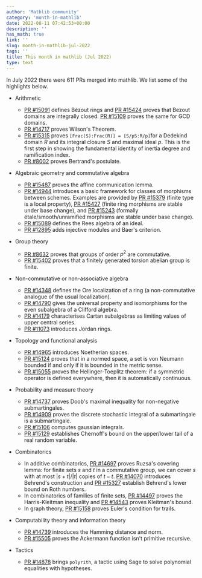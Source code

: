 ```yaml
---
author: 'Mathlib community'
category: 'month-in-mathlib'
date: 2022-08-11 07:42:53+00:00
description: ''
has_math: true
link: ''
slug: month-in-mathlib-jul-2022
tags: ''
title: This month in mathlib (Jul 2022)
type: text
---
```


In July 2022 there were 611 PRs merged into mathlib. We list some of the highlights below.

* Arithmetic
  - [PR #15091](https://github.com/leanprover-community/mathlib/pull/15091) defines Bézout rings and [PR #15424](https://github.com/leanprover-community/mathlib/pull/15424) proves that Bezout domains are integrally closed. [PR #15109](https://github.com/leanprover-community/mathlib/pull/15109) proves the same for GCD domains.
  - [PR #14717](https://github.com/leanprover-community/mathlib/pull/14717) proves Wilson's Theorem.
  - [PR #15315](https://github.com/leanprover-community/mathlib/pull/15315) proves `[Frac(S):Frac(R)] = [S/pS:R/p]`for a Dedekind domain $R$ and its integral closure $S$ and maximal ideal $p$. This is the first step in showing the fundamental identity of inertia degree and ramification index.
  - [PR #8002](https://github.com/leanprover-community/mathlib/pull/8002) proves Bertrand's postulate.

* Algebraic geometry and commutative algebra

  - [PR #15487](https://github.com/leanprover-community/mathlib/pull/15487) proves the affine communication lemma.
  - [PR #14944](https://github.com/leanprover-community/mathlib/pull/14944) introduces a basic framework for classes of morphisms between schemes.
    Examples are provided by
    [PR #15379](https://github.com/leanprover-community/mathlib/pull/15379) (finite type is a local property),
    [PR #15427](https://github.com/leanprover-community/mathlib/pull/15427) (finite ring morphisms are stable under base change), and
    [PR #15243](https://github.com/leanprover-community/mathlib/pull/15243) (formally étale/smooth/unramified morphisms are stable under base change).
  - [PR #15089](https://github.com/leanprover-community/mathlib/pull/15089) defines the Rees algebra of an ideal.
  - [PR #12895](https://github.com/leanprover-community/mathlib/pull/12895) adds injective modules and Baer's criterion.

* Group theory
  - [PR #8632](https://github.com/leanprover-community/mathlib/pull/8632) proves that groups of order $p^2$ are commutative.
  - [PR #15402](https://github.com/leanprover-community/mathlib/pull/15402) proves that a finitely generated torsion abelian group is finite.

* Non-commutative or non-associative algebra
  - [PR #14348](https://github.com/leanprover-community/mathlib/pull/14348) defines the Ore localization of a ring (a non-commutative analogue of the usual localization).
  - [PR #14790](https://github.com/leanprover-community/mathlib/pull/14790) gives the universal property and isomorphisms for the even subalgebra of a Clifford algebra.
  - [PR #14179](https://github.com/leanprover-community/mathlib/pull/14179) characterises Cartan subalgebras as limiting values of upper central series.
  - [PR #11073](https://github.com/leanprover-community/mathlib/pull/11073) introduces Jordan rings.

* Topology and functional analysis
  - [PR #14965](https://github.com/leanprover-community/mathlib/pull/14965) introduces Noetherian spaces.
  - [PR #15124](https://github.com/leanprover-community/mathlib/pull/15124) proves that in a normed space, a set is von Neumann bounded if and only if it is bounded in the metric sense.
  - [PR #15055](https://github.com/leanprover-community/mathlib/pull/15055) proves the Hellinger-Toeplitz theorem: if a symmetric operator is defined everywhere, then it is automatically continuous.

* Probability and measure theory
  - [PR #14737](https://github.com/leanprover-community/mathlib/pull/14737) proves Doob's maximal inequality for non-negative submartingales.
  - [PR #14909](https://github.com/leanprover-community/mathlib/pull/14909) proves the discrete stochastic integral of a submartingale is a submartingale.
  - [PR #15106](https://github.com/leanprover-community/mathlib/pull/15106) computes gaussian integrals.
  - [PR #15129](https://github.com/leanprover-community/mathlib/pull/15129) establishes Chernoff's bound on the upper/lower tail of a real random variable.

* Combinatorics
  - In additive combinatorics, [PR #14697](https://github.com/leanprover-community/mathlib/pull/14697) proves Ruzsa's covering lemma: for finite sets $s$ and $t$ in a commutative group, we can cover $s$ with at most $|s + t|/ |t|$ copies of $t - t$. [PR #14070](https://github.com/leanprover-community/mathlib/pull/14070) introduces Behrend's construction and [PR #15327](https://github.com/leanprover-community/mathlib/pull/15327) establish Behrend's lower bound on Roth numbers.
  - In combinatorics of families of finite sets, [PR #14497](https://github.com/leanprover-community/mathlib/pull/14497) proves the Harris-Kleitman inequality and [PR #14543](https://github.com/leanprover-community/mathlib/pull/14543) proves Kleitman's bound.
  - In graph theory, [PR #15158](https://github.com/leanprover-community/mathlib/pull/15158) proves Euler's condition for trails.

* Computability theory and information theory
  - [PR #14739](https://github.com/leanprover-community/mathlib/pull/14739) introduces the Hamming distance and norm.
  - [PR #15505](https://github.com/leanprover-community/mathlib/pull/15505) proves the Ackermann function isn't primitive recursive.

* Tactics
  - [PR #14878](https://github.com/leanprover-community/mathlib/pull/14878) brings `polyrith`, a tactic using Sage to solve polynomial equalities with hypotheses.
